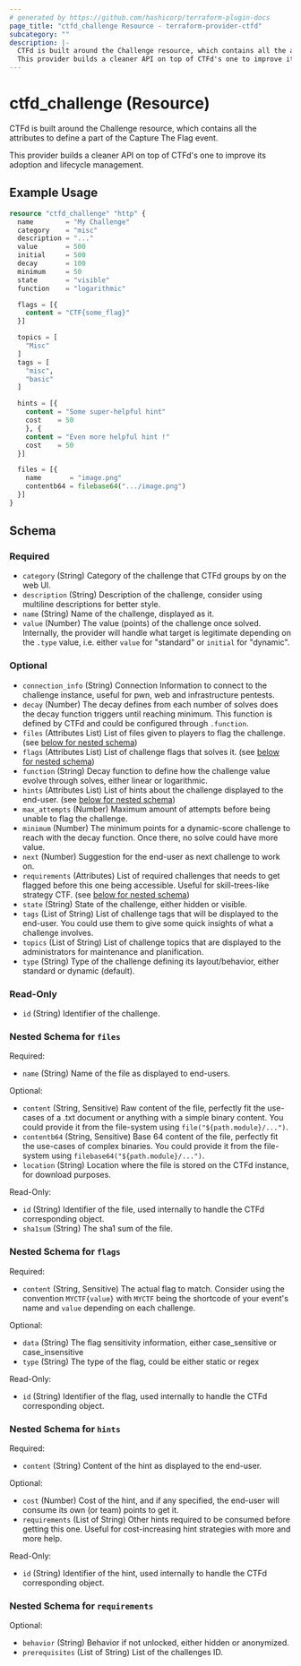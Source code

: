 ```yaml
---
# generated by https://github.com/hashicorp/terraform-plugin-docs
page_title: "ctfd_challenge Resource - terraform-provider-ctfd"
subcategory: ""
description: |-
  CTFd is built around the Challenge resource, which contains all the attributes to define a part of the Capture The Flag event.
  This provider builds a cleaner API on top of CTFd's one to improve its adoption and lifecycle management.
---
```


# ctfd_challenge (Resource)

CTFd is built around the Challenge resource, which contains all the attributes to define a part of the Capture The Flag event.

This provider builds a cleaner API on top of CTFd's one to improve its adoption and lifecycle management.

## Example Usage

```terraform
resource "ctfd_challenge" "http" {
  name        = "My Challenge"
  category    = "misc"
  description = "..."
  value       = 500
  initial     = 500
  decay       = 100
  minimum     = 50
  state       = "visible"
  function    = "logarithmic"

  flags = [{
    content = "CTF{some_flag}"
  }]

  topics = [
    "Misc"
  ]
  tags = [
    "misc",
    "basic"
  ]

  hints = [{
    content = "Some super-helpful hint"
    cost    = 50
    }, {
    content = "Even more helpful hint !"
    cost    = 50
  }]

  files = [{
    name       = "image.png"
    contentb64 = filebase64(".../image.png")
  }]
}
```

<!-- schema generated by tfplugindocs -->
## Schema

### Required

- `category` (String) Category of the challenge that CTFd groups by on the web UI.
- `description` (String) Description of the challenge, consider using multiline descriptions for better style.
- `name` (String) Name of the challenge, displayed as it.
- `value` (Number) The value (points) of the challenge once solved. Internally, the provider will handle what target is legitimate depending on the `.type` value, i.e. either `value` for "standard" or `initial` for "dynamic".

### Optional

- `connection_info` (String) Connection Information to connect to the challenge instance, useful for pwn, web and infrastructure pentests.
- `decay` (Number) The decay defines from each number of solves does the decay function triggers until reaching minimum. This function is defined by CTFd and could be configured through `.function`.
- `files` (Attributes List) List of files given to players to flag the challenge. (see [below for nested schema](#nestedatt--files))
- `flags` (Attributes List) List of challenge flags that solves it. (see [below for nested schema](#nestedatt--flags))
- `function` (String) Decay function to define how the challenge value evolve through solves, either linear or logarithmic.
- `hints` (Attributes List) List of hints about the challenge displayed to the end-user. (see [below for nested schema](#nestedatt--hints))
- `max_attempts` (Number) Maximum amount of attempts before being unable to flag the challenge.
- `minimum` (Number) The minimum points for a dynamic-score challenge to reach with the decay function. Once there, no solve could have more value.
- `next` (Number) Suggestion for the end-user as next challenge to work on.
- `requirements` (Attributes) List of required challenges that needs to get flagged before this one being accessible. Useful for skill-trees-like strategy CTF. (see [below for nested schema](#nestedatt--requirements))
- `state` (String) State of the challenge, either hidden or visible.
- `tags` (List of String) List of challenge tags that will be displayed to the end-user. You could use them to give some quick insights of what a challenge involves.
- `topics` (List of String) List of challenge topics that are displayed to the administrators for maintenance and planification.
- `type` (String) Type of the challenge defining its layout/behavior, either standard or dynamic (default).

### Read-Only

- `id` (String) Identifier of the challenge.

<a id="nestedatt--files"></a>
### Nested Schema for `files`

Required:

- `name` (String) Name of the file as displayed to end-users.

Optional:

- `content` (String, Sensitive) Raw content of the file, perfectly fit the use-cases of a .txt document or anything with a simple binary content. You could provide it from the file-system using `file("${path.module}/...")`.
- `contentb64` (String, Sensitive) Base 64 content of the file, perfectly fit the use-cases of complex binaries. You could provide it from the file-system using `filebase64("${path.module}/...")`.
- `location` (String) Location where the file is stored on the CTFd instance, for download purposes.

Read-Only:

- `id` (String) Identifier of the file, used internally to handle the CTFd corresponding object.
- `sha1sum` (String) The sha1 sum of the file.


<a id="nestedatt--flags"></a>
### Nested Schema for `flags`

Required:

- `content` (String, Sensitive) The actual flag to match. Consider using the convention `MYCTF{value}` with `MYCTF` being the shortcode of your event's name and `value` depending on each challenge.

Optional:

- `data` (String) The flag sensitivity information, either case_sensitive or case_insensitive
- `type` (String) The type of the flag, could be either static or regex

Read-Only:

- `id` (String) Identifier of the flag, used internally to handle the CTFd corresponding object.


<a id="nestedatt--hints"></a>
### Nested Schema for `hints`

Required:

- `content` (String) Content of the hint as displayed to the end-user.

Optional:

- `cost` (Number) Cost of the hint, and if any specified, the end-user will consume its own (or team) points to get it.
- `requirements` (List of String) Other hints required to be consumed before getting this one. Useful for cost-increasing hint strategies with more and more help.

Read-Only:

- `id` (String) Identifier of the hint, used internally to handle the CTFd corresponding object.


<a id="nestedatt--requirements"></a>
### Nested Schema for `requirements`

Optional:

- `behavior` (String) Behavior if not unlocked, either hidden or anonymized.
- `prerequisites` (List of String) List of the challenges ID.
